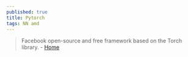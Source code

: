```yaml
---
published: true
title: Pytorch
tags: NN amd
---
```

>  Facebook open-source and free framework based on the Torch library. - [Home](https://pytorch.org/)
